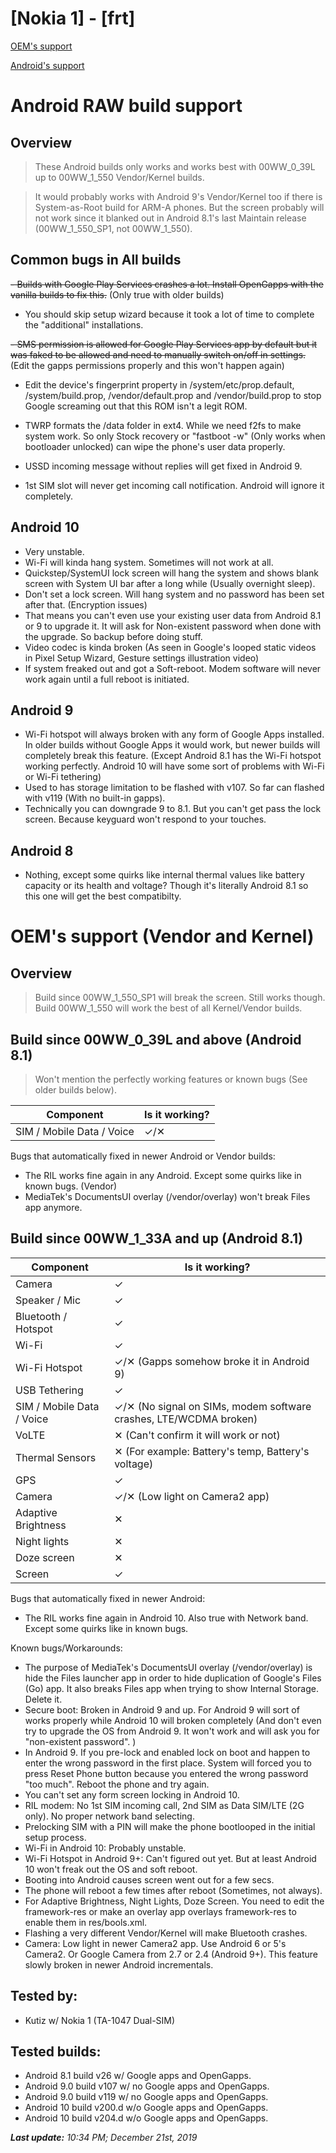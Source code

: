 # [Nokia 1] - [frt]

[OEM's support](#oems-support-vendor-and-kernel)

[Android's support](#android-raw-build-support)
# Android RAW build support
## Overview

> These Android builds only works and works best with 00WW_0_39L up to 00WW_1_550 Vendor/Kernel builds.

> It would probably works with Android 9's Vendor/Kernel too if there is System-as-Root build for ARM-A phones. But the screen probably will not work since it blanked out in Android 8.1's last Maintain release (00WW_1_550_SP1, not 00WW_1_550).

## Common bugs in All builds
~~- Builds with Google Play Services crashes a lot. Install OpenGapps with the vanilla builds to fix this.~~ (Only true with older builds)

- You should skip setup wizard because it took a lot of time to complete the "additional" installations.

~~- SMS permission is allowed for Google Play Services app by default but it was faked to be allowed and need to manually switch on/off in settings.~~ (Edit the gapps permissions properly and this won't happen again)

- Edit the device's fingerprint property in /system/etc/prop.default, /system/build.prop, /vendor/default.prop and /vendor/build.prop to stop Google screaming out that this ROM isn't a legit ROM.

- TWRP formats the /data folder in ext4. While we need f2fs to make system work. So only Stock recovery or "fastboot -w" (Only works when bootloader unlocked) can wipe the phone's user data properly.

- USSD incoming message without replies will get fixed in Android 9.

- 1st SIM slot will never get incoming call notification. Android will ignore it completely.

## Android 10
- Very unstable.
- Wi-Fi will kinda hang system. Sometimes will not work at all.
- Quickstep/SystemUI lock screen will hang the system and shows blank screen with System UI bar after a long while (Usually overnight sleep).
- Don't set a lock screen. Will hang system and no password has been set after that. (Encryption issues)
- That means you can't even use your existing user data from Android 8.1 or 9 to upgrade it. It will ask for Non-existent password when done with the upgrade. So backup before doing stuff.
- Video codec is kinda broken (As seen in Google's looped static videos in Pixel Setup Wizard, Gesture settings illustration video)
- If system freaked out and got a Soft-reboot. Modem software will never work again until a full reboot is initiated.
## Android 9
- Wi-Fi hotspot will always broken with any form of Google Apps installed. In older builds without Google Apps it would work, but newer builds will completely break this feature. (Except Android 8.1 has the Wi-Fi hotspot working perfectly. Android 10 will have some sort of problems with Wi-Fi or Wi-Fi tethering)
- Used to has storage limitation to be flashed with v107. So far can flashed with v119 (With no built-in gapps).
- Technically you can downgrade 9 to 8.1. But you can't get pass the lock screen. Because keyguard won't respond to your touches.
## Android 8
- Nothing, except some quirks like internal thermal values like battery capacity or its health and voltage? Though it's literally Android 8.1 so this one will get the best compatibilty.


# OEM's support (Vendor and Kernel)
## Overview
> Build since 00WW_1_550_SP1 will break the screen. Still works though.
> Build 00WW_1_550 will work the best of all Kernel/Vendor builds.
## Build since 00WW_0_39L and above (Android 8.1)
> Won't mention the perfectly working features or known bugs (See older builds below).

| Component                 | Is it working?                                                                                          |
|---------------------------|---------------------------------------------------------------------------------------------------------|
| SIM / Mobile Data / Voice | ✓/✕                                                                                                     |

Bugs that automatically fixed in newer Android or Vendor builds:
- The RIL works fine again in any Android. Except some quirks like in known bugs. (Vendor)
- MediaTek's DocumentsUI overlay (/vendor/overlay) won't break Files app anymore.
## Build since 00WW_1_33A and up (Android 8.1)

| Component                 | Is it working?                                                                                          |
|---------------------------|---------------------------------------------------------------------------------------------------------|
| Camera                    | ✓                                                                                                       |
| Speaker / Mic             | ✓                                                                                                       |
| Bluetooth / Hotspot       | ✓                                                                                                       |
| Wi-Fi                     | ✓                                                                                                       |
| Wi-Fi Hotspot             | ✓/✕ (Gapps somehow broke it in Android 9)                                                               |
| USB Tethering             | ✓                                                                                                       |
| SIM / Mobile Data / Voice | ✓/✕ (No signal on SIMs, modem software crashes, LTE/WCDMA broken)                                       |
| VoLTE                     | ✕ (Can't confirm it will work or not)  			                                                      |
| Thermal Sensors           | ✕ (For example: Battery's temp, Battery's voltage) 										              |
| GPS				        | ✓                                                                                                       |
| Camera		            | ✓/✕ (Low light on Camera2 app)                                                                          |
| Adaptive Brightness		| ✕                                                                                                       |
| Night lights      		| ✕                                                                                                       |
| Doze screen       		| ✕                                                                                                       |
| Screen            		| ✓                                                                                                       |

Bugs that automatically fixed in newer Android:
- The RIL works fine again in Android 10. Also true with Network band. Except some quirks like in known bugs.

Known bugs/Workarounds:
- The purpose of MediaTek's DocumentsUI overlay (/vendor/overlay) is hide the Files launcher app in order to hide duplication of Google's Files (Go) app. It also breaks Files app when trying to show Internal Storage. Delete it.
- Secure boot: Broken in Android 9 and up. For Android 9 will sort of works properly while Android 10 will broken completely (And don't even try to upgrade the OS from Android 9. It won't work and will ask you for "non-existent password".
)
- In Android 9. If you pre-lock and enabled lock on boot and happen to enter the wrong password in the first place. System will forced you to press Reset Phone button because you entered the wrong password "too much". Reboot the phone and try again.
- You can't set any form screen locking in Android 10.
- RIL modem: No 1st SIM incoming call, 2nd SIM as Data SIM/LTE (2G only). No proper network band selecting.
- Prelocking SIM with a PIN will make the phone bootlooped in the initial setup process.
- Wi-Fi in Android 10: Probably unstable.
- Wi-Fi Hotspot in Android 9+: Can't figured out yet. But at least Android 10 won't freak out the OS and soft reboot.
- Booting into Android causes screen went out for a few secs.
- The phone will reboot a few times after reboot (Sometimes, not always).
- For Adaptive Brightness, Night Lights, Doze Screen. You need to edit the framework-res or make an overlay app overlays framework-res to enable them in res/bools.xml.
- Flashing a very different Vendor/Kernel will make Bluetooth crashes.
- Camera: Low light in newer Camera2 app. Use Android 6 or 5's Camera2. Or Google Camera from 2.7 or 2.4 (Android 9+). This feature slowly broken in newer Android incrementals.

## Tested by:
- Kutiz w/ Nokia 1 (TA-1047 Dual-SIM)

## Tested builds:
- Android 8.1 build v26 w/ Google apps and OpenGapps.
- Android 9.0 build v107 w/ no Google apps and OpenGapps.
- Android 9.0 build v119 w/ no Google apps and OpenGapps.
- Android 10 build v200.d w/o Google apps and OpenGapps.
- Android 10 build v204.d w/o Google apps and OpenGapps.

_**Last update:** 10:34 PM; December 21st, 2019_